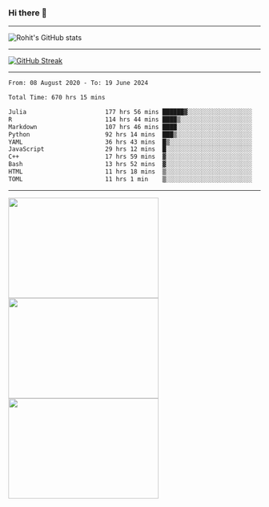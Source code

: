 ### Hi there 👋

<hr/>

![Rohit's GitHub stats](https://github-readme-stats.vercel.app/api?username=RohitRathore1&show_icons=true&theme=transparent)

<hr/>

[![GitHub Streak](http://github-readme-streak-stats.herokuapp.com?user=RohitRathore1&theme=dark&mode=weekly)](https://git.io/streak-stats)

<hr/>

<!--START_SECTION:waka-->

```txt
From: 08 August 2020 - To: 19 June 2024

Total Time: 670 hrs 15 mins

Julia                      177 hrs 56 mins ██████▓░░░░░░░░░░░░░░░░░░   26.55 %
R                          114 hrs 44 mins ████▒░░░░░░░░░░░░░░░░░░░░   17.12 %
Markdown                   107 hrs 46 mins ████░░░░░░░░░░░░░░░░░░░░░   16.08 %
Python                     92 hrs 14 mins  ███▒░░░░░░░░░░░░░░░░░░░░░   13.76 %
YAML                       36 hrs 43 mins  █▒░░░░░░░░░░░░░░░░░░░░░░░   05.48 %
JavaScript                 29 hrs 12 mins  █░░░░░░░░░░░░░░░░░░░░░░░░   04.36 %
C++                        17 hrs 59 mins  ▓░░░░░░░░░░░░░░░░░░░░░░░░   02.68 %
Bash                       13 hrs 52 mins  ▓░░░░░░░░░░░░░░░░░░░░░░░░   02.07 %
HTML                       11 hrs 18 mins  ▒░░░░░░░░░░░░░░░░░░░░░░░░   01.69 %
TOML                       11 hrs 1 min    ▒░░░░░░░░░░░░░░░░░░░░░░░░   01.65 %
```

<!--END_SECTION:waka-->

<hr/>

<p>
  <img src="https://wakatime.com/share/@TeAmp0is0N/0205e68a-e5ed-48bf-b870-3c94c1fa77d3.svg" width="300" height="200">
  <img src="https://wakatime.com/share/@TeAmp0is0N/3935ee43-08a3-493e-8b95-60c1f9204b15.svg" width="300" height="200">
  <img src="https://wakatime.com/share/@TeAmp0is0N/8717aacc-7340-44e0-abb1-987dc9823fcd.svg" width="300" height="200">
</p>




